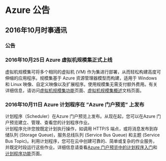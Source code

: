 <properties
	pageTitle="历史公告 2016年10月 | Azure"
    description="历史公告 2016年10月"
    services=""
    documentationCenter="" 
    authors=""
    manager=""
    editor=""
    tags=""/>

<tags ms.service="what-is-new_archives" ms.date="" wacn.date="" wacn.lang="cn"/> 

# Azure 公告
## 2016年10月时事通讯

### 公告
### 2016年10月25日 Azure 虚拟机规模集正式上线  

虚拟机规模集可将多个相同的虚拟机 (VM) 作为集进行部署，从而轻松构建高度可伸缩的应用程序。规模集基于 Azure 资源管理器模型而构建，适用于 Windows 和 Linux 映像、自定义映像以及扩展程序。使用规模集无需支付额外费用。有关详细信息，请访问[虚拟机规模集功能](/home/features/virtual-machine-scale-sets/)页面、[虚拟机规模集概述](/documentation/articles/virtual-machine-scale-sets-overview/)文档页面。


### 2016年10月11日 Azure 计划程序在 ”Azure 门户预览” 上发布
 
计划程序（Scheduler）在Azure 门户预览上发布。从现在起，您可以在Azure 门户预览建立、管理、查看您的计划程序作业。<br/>
计划程序允许您按既定计划执行操作，如调用 HTTP/S 端点，或将消息发布到存储队列 (Storage Queue)，服务总线队列 (Service Bus Queue) 和主题 (Service Bus Topic)。利用计划程序，您可在云中创建可靠的、简单或复杂的作业服务，并既定时段运行这些作业。详细信息请查看[Azure 门户预览中的计划程序入门](/documentation/articles/scheduler-get-started-portal/)和[计划程序功能](/home/features/scheduler/)页面。
